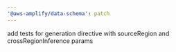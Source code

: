 ```yaml
---
'@aws-amplify/data-schema': patch
---
```


add tests for generation directive with sourceRegion and crossRegionInference params
